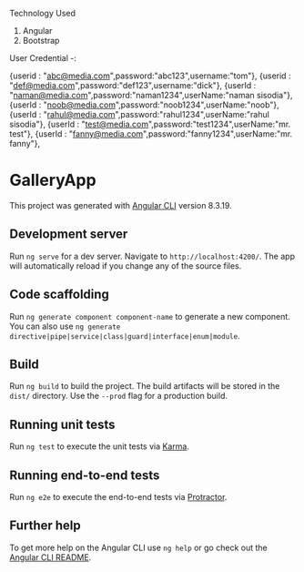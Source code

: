 Technology Used 
1. Angular
2. Bootstrap



User Credential -:

{userid : "abc@media.com",password:"abc123",username:"tom"},
{userid : "def@media.com",password:"def123",username:"dick"},
{userId : "naman@media.com",password:"naman1234",userName:"naman sisodia"},
{userId : "noob@media.com",password:"noob1234",userName:"noob"},
{userId : "rahul@media.com",password:"rahul1234",userName:"rahul sisodia"},
{userId : "test@media.com",password:"test1234",userName:"mr. test"},
{userId : "fanny@media.com",password:"fanny1234",userName:"mr. fanny"},



# GalleryApp

This project was generated with [Angular CLI](https://github.com/angular/angular-cli) version 8.3.19.

## Development server

Run `ng serve` for a dev server. Navigate to `http://localhost:4200/`. The app will automatically reload if you change any of the source files.

## Code scaffolding

Run `ng generate component component-name` to generate a new component. You can also use `ng generate directive|pipe|service|class|guard|interface|enum|module`.

## Build

Run `ng build` to build the project. The build artifacts will be stored in the `dist/` directory. Use the `--prod` flag for a production build.

## Running unit tests

Run `ng test` to execute the unit tests via [Karma](https://karma-runner.github.io).

## Running end-to-end tests

Run `ng e2e` to execute the end-to-end tests via [Protractor](http://www.protractortest.org/).

## Further help

To get more help on the Angular CLI use `ng help` or go check out the [Angular CLI README](https://github.com/angular/angular-cli/blob/master/README.md).




